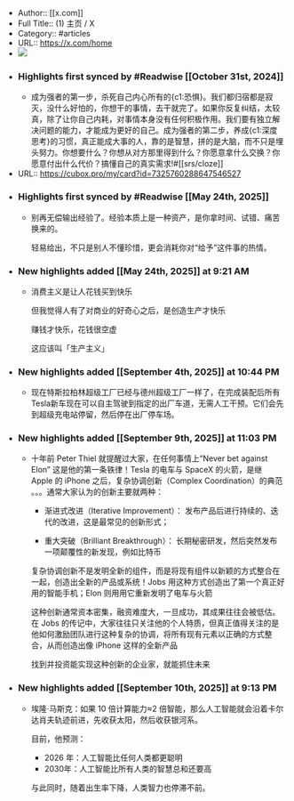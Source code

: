 - Author:: [[x.com]]
- Full Title:: (1) 主页 / X
- Category:: #articles
- URL:: https://x.com/home
- ![](https://readwise-assets.s3.amazonaws.com/static/images/article3.5c705a01b476.png)
- ### Highlights first synced by #Readwise [[October 31st, 2024]]
    - 成为强者的第一步，杀死自己内心所有的{c1:恐惧}。我们都归宿都是寂灭，没什么好怕的，你想干的事情，去干就完了。如果你反复纠结，太较真，除了让你自己内耗，对事情本身没有任何积极作用。我们要有独立解决问题的能力，才能成为更好的自己。成为强者的第二步，养成{c1:深度思考}的习惯，真正能成大事的人，靠的是智慧，拼的是大脑，而不只是埋头努力。你想要什么？你想从对方那里得到什么？你愿意拿什么交换？你愿意付出什么代价？搞懂自己的真实需求!#[[srs/cloze]]
- URL:: https://cubox.pro/my/card?id=7325760288647546527
- ### Highlights first synced by #Readwise [[May 24th, 2025]]
    - 别再无偿输出经验了。经验本质上是一种资产，是你拿时间、试错、痛苦换来的。
      
      轻易给出，不只是别人不懂珍惜，更会消耗你对“给予”这件事的热情。
- ### New highlights added [[May 24th, 2025]] at 9:21 AM
    - 消费主义是让人花钱买到快乐
      
      但我觉得人有了对商业的好奇心之后，是创造生产才快乐
      
      赚钱才快乐，花钱很空虚
      
      这应该叫「生产主义」
- ### New highlights added [[September 4th, 2025]] at 10:44 PM
    - 现在特斯拉柏林超级工厂已经与德州超级工厂一样了，在完成装配后所有Tesla新车现在可以自主驾驶到指定的出厂车道，无需人工干预。它们会先到超级充电站停留，然后停在出厂停车场。
- ### New highlights added [[September 9th, 2025]] at 11:03 PM
    - 十年前 Peter Thiel 就提醒过大家，在任何事情上“Never bet against Elon” 这是他的第一条铁律！Tesla 的电车与 SpaceX 的火箭，是继 Apple 的 iPhone 之后，复杂协调创新（Complex Coordination）的典范 。。。通常大家认为的创新主要就两种：
      
      - 渐进式改进（Iterative Improvement）： 发布产品后进行持续的、迭代的改进，这是最常见的创新形式；
      
      - 重大突破（Brilliant Breakthrough）： 长期秘密研发，然后突然发布一项颠覆性的新发现，例如比特币
      
      复杂协调创新不是发明全新的组件，而是将现有组件以新颖的方式整合在一起，创造出全新的产品或系统！Jobs 用这种方式创造出了第一个真正好用的智能手机；Elon 则用用它重新发明了电车与火箭
      
      这种创新通常资本密集，融资难度大，一旦成功，其成果往往会被低估。在 Jobs 的传记中，大家往往只关注他的个人特质，但真正值得关注的是他如何激励团队进行这种复杂的协调，将所有现有元素以正确的方式整合，从而创造出像 iPhone 这样的全新产品
      
      找到并投资能实现这种创新的企业家，就能抓住未来
- ### New highlights added [[September 10th, 2025]] at 9:13 PM
    - 埃隆·马斯克：如果 10 倍计算能力≈2 倍智能，那么人工智能就会沿着卡尔达肖夫轨迹前进，先收获太阳，然后收获银河系。
      
      目前，他预测：
      - 2026 年：人工智能比任何人类都更聪明
      - 2030年：人工智能比所有人类的智慧总和还要高
      
      与此同时，随着出生率下降，人类智力也停滞不前。
